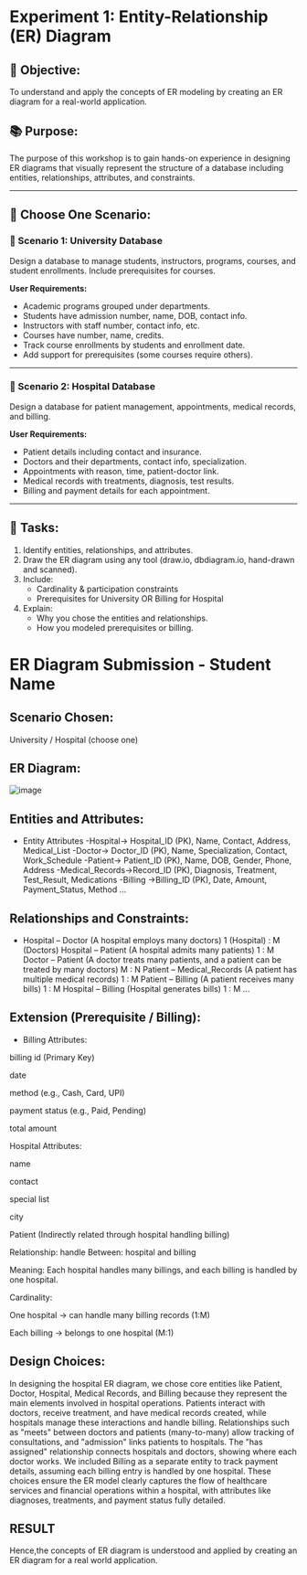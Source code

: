 # Experiment 1: Entity-Relationship (ER) Diagram

## 🎯 Objective:
To understand and apply the concepts of ER modeling by creating an ER diagram for a real-world application.

## 📚 Purpose:
The purpose of this workshop is to gain hands-on experience in designing ER diagrams that visually represent the structure of a database including entities, relationships, attributes, and constraints.

---

## 🧪 Choose One Scenario:

### 🔹 Scenario 1: University Database
Design a database to manage students, instructors, programs, courses, and student enrollments. Include prerequisites for courses.

**User Requirements:**
- Academic programs grouped under departments.
- Students have admission number, name, DOB, contact info.
- Instructors with staff number, contact info, etc.
- Courses have number, name, credits.
- Track course enrollments by students and enrollment date.
- Add support for prerequisites (some courses require others).

---

### 🔹 Scenario 2: Hospital Database
Design a database for patient management, appointments, medical records, and billing.

**User Requirements:**
- Patient details including contact and insurance.
- Doctors and their departments, contact info, specialization.
- Appointments with reason, time, patient-doctor link.
- Medical records with treatments, diagnosis, test results.
- Billing and payment details for each appointment.

---

## 📝 Tasks:
1. Identify entities, relationships, and attributes.
2. Draw the ER diagram using any tool (draw.io, dbdiagram.io, hand-drawn and scanned).
3. Include:
   - Cardinality & participation constraints
   - Prerequisites for University OR Billing for Hospital
4. Explain:
   - Why you chose the entities and relationships.
   - How you modeled prerequisites or billing.

# ER Diagram Submission - Student Name

## Scenario Chosen:
University / Hospital (choose one)

## ER Diagram:
![image](https://github.com/user-attachments/assets/95a34c97-34eb-450b-9fc3-214415244855)


## Entities and Attributes:
- Entity	Attributes
-Hospital-> Hospital_ID (PK), Name, Contact, Address, Medical_List
-Doctor-> Doctor_ID (PK), Name, Specialization, Contact, Work_Schedule
-Patient-> Patient_ID (PK), Name, DOB, Gender, Phone, Address
-Medical_Records->Record_ID (PK), Diagnosis, Treatment, Test_Result, Medications
-Billing	->Billing_ID (PK), Date, Amount, Payment_Status, Method
...

## Relationships and Constraints:
- Hospital – Doctor	(A hospital employs many doctors)	1 (Hospital) : M (Doctors)
Hospital – Patient	(A hospital admits many patients)	1 : M
Doctor – Patient	(A doctor treats many patients, and a patient can be treated by many doctors)	M : N
Patient – Medical_Records	(A patient has multiple medical records)	1 : M
Patient – Billing	(A patient receives many bills) 1 : M
Hospital – Billing	(Hospital generates bills)	1 : M
...

## Extension (Prerequisite / Billing):
- Billing Attributes:

billing id (Primary Key)

date

method (e.g., Cash, Card, UPI)

payment status (e.g., Paid, Pending)

total amount

Hospital Attributes:

name

contact

special list

city

Patient (Indirectly related through hospital handling billing)

Relationship: handle
Between: hospital and billing

Meaning: Each hospital handles many billings, and each billing is handled by one hospital.

Cardinality:

One hospital → can handle many billing records (1:M)

Each billing → belongs to one hospital (M:1)

## Design Choices:
In designing the hospital ER diagram, we chose core entities like Patient, Doctor, Hospital, Medical Records, and Billing because they represent the main elements involved in hospital operations. Patients interact with doctors, receive treatment, and have medical records created, while hospitals manage these interactions and handle billing. Relationships such as "meets" between doctors and patients (many-to-many) allow tracking of consultations, and "admission" links patients to hospitals. The "has assigned" relationship connects hospitals and doctors, showing where each doctor works. We included Billing as a separate entity to track payment details, assuming each billing entry is handled by one hospital. These choices ensure the ER model clearly captures the flow of healthcare services and financial operations within a hospital, with attributes like diagnoses, treatments, and payment status fully detailed.

## RESULT
Hence,the concepts of ER diagram is understood and applied by creating an ER diagram for a real world application. 
